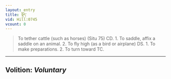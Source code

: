 ```yaml
---
layout: entry
title: སྟོད་
vid: Hill:0745
vcount: 0
---
```

> To tether cattle (such as horses) (Situ 75) CD\. 1\. To saddle, affix a saddle on an animal\. 2\. To fly high (as a bird or airplane) DS\. 1\. To make preparations\. 2\. To turn toward TC\.

---
Volition: _Voluntary_
---

